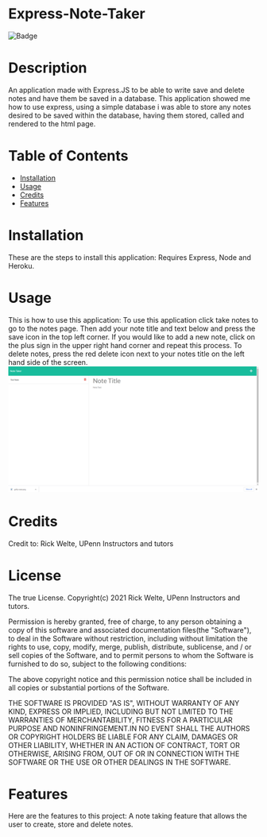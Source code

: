 # Express-Note-Taker
![Badge](https://img.shields.io/badge/license-MIT-blue.svg)

# Description
An application made with Express.JS to be able to write save and delete notes and have them be saved in a database. This application showed me how to use express, using a simple database i was able to store any notes desired to be saved within the database, having them stored, called and rendered to the html page. 

# Table of Contents 
* [Installation](#installation)
* [Usage](#usage)
* [Credits](#Credits)
* [Features](#Features)

# Installation
These are the steps to install this application: Requires Express, Node and Heroku.

# Usage
This is how to use this application: To use this application click take notes to go to the notes page. Then add your note title and text below and press the save icon in the top left corner. If you would like to add a new note, click on the plus sign in the upper right hand corner and repeat this process. To delete notes, press the red delete icon next to your notes title on the left hand side of the screen.
![alt-text](/assets/Note-Taker.png)

# Credits
Credit to: Rick Welte, UPenn Instructors and tutors

# License
   The true License.
      Copyright(c) 2021 Rick Welte, UPenn Instructors and tutors.
        
  Permission is hereby granted, free of charge, to any person obtaining a copy of this software and associated
  documentation files(the "Software"), to deal in the Software without restriction, including without limitation
  the rights to use, copy, modify, merge, publish, distribute, sublicense, and / or sell copies of the Software, and
  to permit persons to whom the Software is furnished to do so, subject to the following conditions:
  
  The above copyright notice and this permission notice shall be included in all copies or substantial portions
  of the Software.
  
  THE SOFTWARE IS PROVIDED "AS IS", WITHOUT WARRANTY OF ANY KIND, EXPRESS OR IMPLIED, INCLUDING BUT NOT LIMITED TO 
  THE WARRANTIES OF MERCHANTABILITY, FITNESS FOR A PARTICULAR PURPOSE AND NONINFRINGEMENT.IN NO EVENT SHALL THE 
  AUTHORS OR COPYRIGHT HOLDERS BE LIABLE FOR ANY CLAIM, DAMAGES OR OTHER LIABILITY, WHETHER IN AN ACTION OF CONTRACT,
      TORT OR OTHERWISE, ARISING FROM, OUT OF OR IN CONNECTION WITH THE SOFTWARE OR THE USE OR OTHER DEALINGS IN THE SOFTWARE.

# Features
Here are the features to this project: A note taking feature that allows the user to create, store and delete notes.
